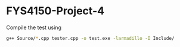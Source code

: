 # FYS4150-Project-4

Compile the test using

```bash
g++ Source/*.cpp tester.cpp -o test.exe -larmadillo -I Include/
```